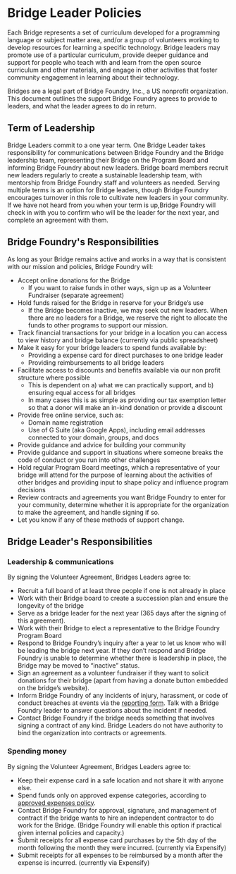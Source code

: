 # Bridge Leader Policies

Each Bridge represents a set of curriculum developed for a programming language or subject matter area, and/or a group of volunteers working to develop resources for learning a specific technology. Bridge leaders may promote use of a particular curriculum, provide deeper guidance and support for people who teach with and learn from the open source curriculum and other materials, and engage in other activities that foster community engagement in learning about their technology.

Bridges are a legal part of Bridge Foundry, Inc., a US nonprofit organization. This document outlines the support Bridge Foundry agrees to provide to leaders, and what the leader agrees to do in return.

## Term of Leadership
Bridge Leaders commit to a one year term. One Bridge Leader takes responsibility for communications between Bridge Foundry and the Bridge leadership team, representing their Bridge on the Program Board and informing Bridge Foundry about new leaders. Bridge board members recruit new leaders regularly to create a sustainable leadership team, with mentorship from Bridge Foundry staff and volunteers as needed. Serving multiple terms is an option for Bridge leaders, though Bridge Foundry encourages turnover in this role to cultivate new leaders in your community. If we have not heard from you when your term is up,Bridge Foundry will check in with you to confirm who will be the leader for the next year, and complete an agreement with them.  

## Bridge Foundry's Responsibilities
As long as your Bridge remains active and works in a way that is consistent with our mission and policies, Bridge Foundry will:

* Accept online donations for the Bridge
    * If you want to raise funds in other ways, sign up as a Volunteer Fundraiser (separate agreement)
* Hold funds raised for the Bridge in reserve for your Bridge’s use
    * If the Bridge becomes inactive, we may seek out new leaders. When there are no leaders for a Bridge, we reserve the right to allocate the funds to other programs to support our mission.
* Track financial transactions for your bridge in a location you can access to view history and bridge balance (currently via public spreadsheet)
* Make it easy for your bridge leaders to spend funds available by:
    * Providing a expense card for direct purchases to one bridge leader
    * Providing reimbursements to all bridge leaders
* Facilitate access to discounts and benefits available via our non profit structure where possible
    * This is dependent on a) what we can practically support, and b) ensuring equal access for all bridges
    * In many cases this is as simple as providing our tax exemption letter so that a donor will make an in-kind donation or provide a discount
* Provide free online service, such as:
    * Domain name registration 
    * Use of G Suite (aka Google Apps), including email addresses connected to your domain, groups, and docs
* Provide guidance and advice for building your community
* Provide guidance and support in situations where someone breaks the code of conduct or you run into other challenges
* Hold regular Program Board meetings, which a representative of your bridge will attend for the purpose of learning about the activities of other bridges and providing input to shape policy and influence program decisions
* Review contracts and agreements you want Bridge Foundry to enter for your community, determine whether it is appropriate for the organization to make the agreement, and handle signing if so.
* Let you know if any of these methods of support change.

## Bridge Leader's Responsibilities
### Leadership & communications
By signing the Volunteer Agreement, Bridges Leaders agree to:

* Recruit a full board of at least three people if one is not already in place
* Work with their Bridge board to create a succession plan and ensure the longevity of the bridge
* Serve as a bridge leader for the next year (365 days after the signing of this agreement).
* Work with their Bridge to elect a representative to the Bridge Foundry Program Board
* Respond to Bridge Foundry’s inquiry after a year to let us know who will be leading the bridge next year. If they don’t respond and Bridge Foundry is unable to determine whether there is leadership in place, the Bridge may be moved to “inactive” status.
* Sign an agreement as a volunteer fundraiser if they want to solicit donations for their bridge (apart from having a donate button embedded on the bridge’s website).
* Inform Bridge Foundry of any incidents of injury, harassment, or code of conduct breaches at events via the [reporting form](https://docs.google.com/forms/d/e/1FAIpQLSfR8h4-BteTIpcKE9hULG43jet9rrBEMXh7ILoSLH_Ky2PXHg/viewform?usp=sf_link). Talk with a Bridge Foundry leader to answer questions about the incident if needed.
* Contact Bridge Foundry if the bridge needs something that involves signing a contract of any kind. Bridge Leaders do not have authority to bind the organization into contracts or agreements. 

### Spending money
By signing the Volunteer Agreement, Bridges Leaders agree to:

* Keep their expense card in a safe location and not share it with anyone else.
* Spend funds only on approved expense categories, according to [approved expenses policy](https://rebrand.ly/bf-approved-expenses-policy).
* Contact Bridge Foundry for approval, signature, and management of contract if the bridge wants to hire an independent contractor to do work for the Bridge. (Bridge Foundry will enable this option if practical given internal policies and capacity.)
* Submit receipts for all expense card purchases by the 5th day of the month following the month they were incurred. (currently via Expensify)
* Submit receipts for all expenses to be reimbursed by a month after the expense is incurred. (currently via Expensify)
